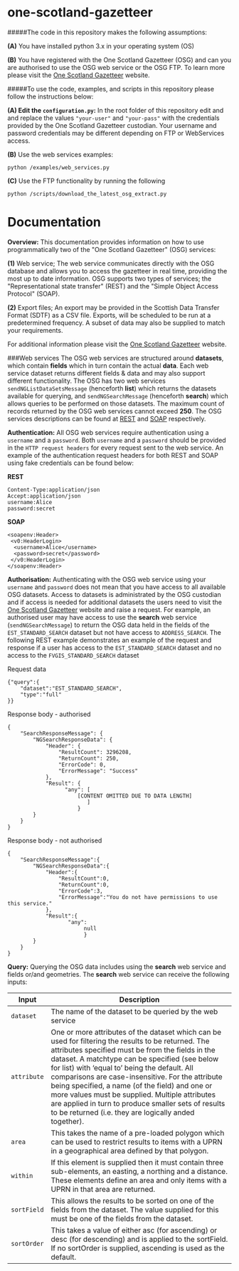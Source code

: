 # one-scotland-gazetteer

#####The code in this repository makes the following assumptions:

**(A)** You have installed python 3.x in your operating system (OS)

**(B)** You have registered with the One Scotland Gazetteer (OSG) and can you are authorised to use the OSG web service
or the OSG FTP. To learn more please visit the [One Scotland Gazetteer](https://osg.scot) website.

#####To use the code, examples, and scripts in this repository please follow the instructions below:

**(A) Edit the ```configuration.py```:** In the root folder of this repository edit and and replace the values 
```"your-user"``` and ```"your-pass"``` with the credentials provided by the One Scotland Gazetteer custodian. 
Your username and password credentials may be different depending on FTP or WebServices access.

**(B)** Use the web services examples: 

```python /examples/web_services.py```

**(C)** Use the FTP functionality by running the following

```python /scripts/download_the_latest_osg_extract.py```

# Documentation

**Overview:** 
This documentation provides information on how to use programmatically two of the "One Scotland Gazetteer" (OSG) 
services:

**(1)** Web service; The web service communicates directly with the OSG database and allows you to access the gazetteer 
in real time, providing the most up to date information. OSG supports two types of services; the "Representational 
state transfer" (REST) and the "Simple Object Access Protocol" (SOAP). 

**(2)**  Export files; An export may be provided in the Scottish Data Transfer Format (SDTF) as a CSV file. Exports, 
will be scheduled to be run at a predetermined frequency.  A subset of data may also be supplied to match your 
requirements.

For additional information please visit the [One Scotland Gazetteer](https://osg.scot) website.


###Web services 
The OSG web services are structured around **datasets**, which contain **fields** which in turn contain the actual 
**data**. Each web service dataset returns different fields & data and may also support different functionality. The 
OSG has two web services ```sendNGListDataSetsMessage``` (henceforth **list**) which returns the datasets available for 
querying, and ```sendNGSearchMessage``` (henceforth **search**) which allows queries to be performed on those datasets. 
The maximum count of records returned by the OSG web services cannot exceed **250**. The OSG services descriptions can 
be found at [REST](https://osg.scot/services/NGSearchServiceRest?_wadl) and 
[SOAP](https://osg.scot/services/NGSearchService?wsdl) respectively.

**Authentication:** All OSG web services require authentication using a ```username``` and a ```password```. Both 
```username``` and a ```password``` should be provided in the ```HTTP request headers``` for every request sent to the 
web service. An example of the authentication request headers for both REST and SOAP using fake credentials can be found 
below:

**REST**
```
Content-Type:application/json
Accept:application/json
username:Alice
password:secret
```

**SOAP**
```
<soapenv:Header>
 <v0:HeaderLogin>
  <username>Alice</username>
  <password>secret</password>
 </v0:HeaderLogin>
</soapenv:Header>
```

**Authorisation:** Authenticating with the OSG web service using your ```username``` and ```password``` does not mean 
that you have access to all available OSG datasets. Access to datasets is administrated by the OSG custodian and if 
access is needed for additional datasets the users need to visit the [One Scotland Gazetteer](https://osg.scot) website 
and raise a request. For example, an authorised user may have access to use the **search** web service 
(```sendNGSearchMessage```) to return the OSG data held in the fields of the ```EST_STANDARD_SEARCH``` dataset but not 
have access to ```ADDRESS_SEARCH```. The following REST example demonstrates an example of the request and response if
a user has access to the ```EST_STANDARD_SEARCH``` dataset and no access to the ```FVGIS_STANDARD_SEARCH``` dataset

Request data

```
{"query":{
    "dataset":"EST_STANDARD_SEARCH",
    "type":"full"
}}

```
Response body - authorised
```
{
    "SearchResponseMessage": {
        "NGSearchResponseData": {
            "Header": {
                "ResultCount": 3296208,
                "ReturnCount": 250,
                "ErrorCode": 0,
                "ErrorMessage": "Success"
            },
            "Result": {
                  "any": [ 
                      [CONTENT OMITTED DUE TO DATA LENGTH]
                         ]         
                      }
        }
    }
}
```

Response body - not authorised

```
{
    "SearchResponseMessage":{
        "NGSearchResponseData":{
            "Header":{
                "ResultCount":0,
                "ReturnCount":0,
                "ErrorCode":3,
                "ErrorMessage":"You do not have permissions to use this service."
            },
            "Result":{
                   "any": 
                        null
                        }
        }
    }
}
```

**Query:** Querying the OSG data includes using the **search** web service and fields or/and geometries. The **search**
web service can receive the following inputs:


 |Input|Description|
 |---|---|
 | ```dataset```  | The name of the dataset to be queried by the web service |
 | ```attribute``` | One or more attributes of the dataset which can be used for filtering the results to be returned. The attributes specified must be from the fields in the dataset. A matchtype can be specified (see below for list) with ‘equal to’ being the default.  All comparisons are case-insensitive. For the attribute being specified, a name (of the field) and one or more values must be supplied. Multiple attributes are applied in turn to produce smaller sets of results to be returned (i.e. they are logically anded together). |
 | ```area``` | This takes the name of a pre-loaded polygon which can be used to restrict results to items with a UPRN in a geographical area defined by that polygon.|
 | ```within``` | If this element is supplied then it must contain three sub-elements, an easting, a northing and a distance.  These elements define an area and only items with a UPRN in that area are returned. |
 | ```sortField``` | This allows the results to be sorted on one of the fields from the dataset.  The value supplied for this must be one of the fields from the dataset. |
 |```sortOrder```| This takes a value of either asc (for ascending) or desc (for descending) and is applied to the sortField.  If no sortOrder is supplied, ascending is used as the default. |

